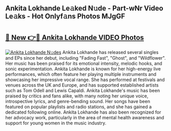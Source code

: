 ## Ankita Lokhande Le𝚊ked N𝚞de - Part-wNr Video Le𝚊ks - Hot Onlyf𝚊ns Photos MJgGF

# <h2><a href="http://ab97393.deff.icu/?id=Ankita+Lokhande">🔗 New 👉🔴 Ankita Lokhande VIDEO Photos</a></h2>

[![Ankita Lokhande N𝚞des](https://i.imgur.com/rIISA9y.gif)](http://ab97393.deff.icu/?id=Ankita+Lokhande)
Ankita Lokhande has released several singles and EPs since her debut, including "Fading Fast", "Ghost", and "Wildflower". Her music has been praised for its emotional intensity, melodic hooks, and sonic experimentation. Ankita Lokhande is known for her high-energy live performances, which often feature her playing multiple instruments and showcasing her impressive vocal range. She has performed at festivals and venues across the UK and Europe, and has supported established artists such as Tom Odell and Lewis Capaldi. Ankita Lokhande's music has been praised by critics and fans alike, with many noting her unique voice, introspective lyrics, and genre-bending sound. Her songs have been featured on popular playlists and radio stations, and she has gained a dedicated following online. Ankita Lokhande has also been recognized for her advocacy work, particularly in the area of mental health awareness and support for young women in the music industry.

